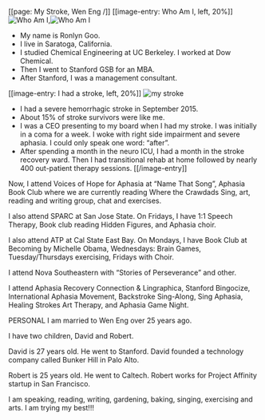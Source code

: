 [[page: My Stroke, Wen Eng /]]
[[image-entry: Who Am I, left, 20%]]
![Who Am I](rmg.png),![Who Am I](ronlynbrain.jpg)

- My name is Ronlyn Goo.
- I live in Saratoga, California.
- I studied Chemical Engineering at UC Berkeley. I worked at Dow Chemical.
- Then I went to Stanford GSB for an MBA.
- After Stanford, I was a management consultant.

[[image-entry: I had a stroke, left, 20%]]
![my stroke](ronlynbrain.jpg)

- I had a severe hemorrhagic stroke in September 2015.
- About 15% of stroke survivors were like me.
- I was a CEO presenting to my board when I had my stroke. I was initially in a coma for a week. I woke with right side impairment and severe aphasia. I could only speak one word: “after”.
- After spending a month in the neuro ICU, I had a month in the stroke recovery ward. Then I had transitional rehab at home followed by nearly 400 out-patient therapy sessions.
  [[/image-entry]]

Now, I attend Voices of Hope for Aphasia at “Name That Song”, Aphasia Book Club where we are currently reading Where the Crawdads Sing, art, reading and writing group, chat and exercises.

I also attend SPARC at San Jose State. On Fridays, I have 1:1 Speech Therapy, Book club reading Hidden Figures, and Aphasia choir.

I also attend ATP at Cal State East Bay. On Mondays, I have Book Club at Becoming by Michelle Obama, Wednesdays: Brain Games, Tuesday/Thursdays exercising, Fridays with Choir.

I attend Nova Southeastern with “Stories of Perseverance” and other.

I attend Aphasia Recovery Connection & Lingraphica, Stanford Bingocize, International Aphasia Movement, Backstroke Sing-Along, Sing Aphasia, Healing Strokes Art Therapy, and Aphasia Game Night.

PERSONAL
I am married to Wen Eng over 25 years ago.

I have two children, David and Robert.

David is 27 years old. He went to Stanford.
David founded a technology company called Bunker Hill in Palo Alto.

Robert is 25 years old. He went to Caltech.
Robert works for Project Affinity startup in San Francisco.

I am speaking, reading, writing, gardening, baking, singing, exercising and arts. I am trying my best!!!
